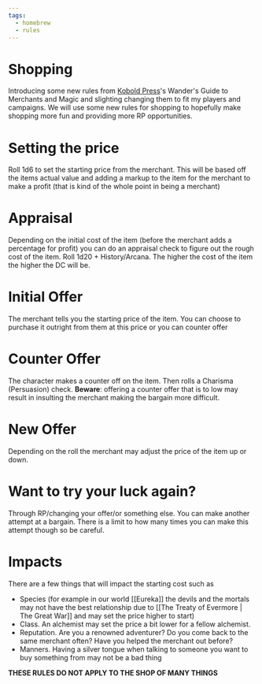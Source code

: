 ```yaml
---
tags:
  - homebrew
  - rules
---
```

# Shopping
Introducing some new rules from [Kobold Press]([https://koboldpress.com/kpstore?raf=ref4237525](https://koboldpress.com/kpstore?raf=ref4237525))'s  Wander's Guide to Merchants and Magic and slighting changing them to fit my players and campaigns. We will use some new rules for shopping to hopefully make shopping more fun and providing more RP opportunities. 

# Setting the price
Roll 1d6 to set the starting price from the merchant. This will be based off the items actual value and adding a markup to the item for the merchant to make a profit (that is kind of the whole point in being a merchant)

# Appraisal 
Depending on the initial cost of the item (before the merchant adds a percentage for profit) you can do an appraisal check to figure out the rough cost of the item. Roll 1d20 + History/Arcana. The higher the cost of the item the higher the DC will be.

# Initial Offer
The merchant tells you the starting price of the item. You can choose to purchase it outright from them at this price or you can counter offer

# Counter Offer
The character makes a counter off on the item. Then rolls a Charisma (Persuasion) check. **Beware**: offering a counter offer that is to low may result in insulting the merchant making the bargain more difficult. 

# New Offer
Depending on the roll the merchant may adjust the price of the item up or down. 

# Want to try your luck again?
Through RP/changing your offer/or something else. You can make another attempt at a bargain. There is a limit to how many times you can make this attempt though so be careful. 

# Impacts
There are a few things that will impact the starting cost such as
- Species (for example in our world [[Eureka]] the devils and the mortals may not have the best relationship due to [[The Treaty of Evermore | The Great War]] and may set the price higher to start)
- Class. An alchemist may set the price a bit lower for a fellow alchemist.
- Reputation. Are you a renowned adventurer? Do you come back to the same merchant often? Have you helped the merchant out before?
- Manners. Having a silver tongue when talking to someone you want to buy something from may not be a bad thing

**THESE RULES DO NOT APPLY TO THE SHOP OF MANY THINGS**
